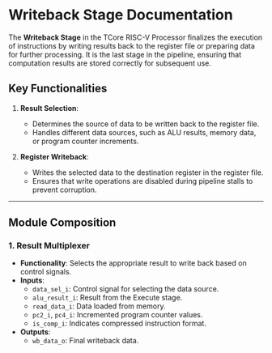 # Writeback Stage Documentation

The **Writeback Stage** in the TCore RISC-V Processor finalizes the execution of instructions by writing results back to the register file or preparing data for further processing. It is the last stage in the pipeline, ensuring that computation results are stored correctly for subsequent use.

## Key Functionalities

1. **Result Selection**:
   - Determines the source of data to be written back to the register file.
   - Handles different data sources, such as ALU results, memory data, or program counter increments.

2. **Register Writeback**:
   - Writes the selected data to the destination register in the register file.
   - Ensures that write operations are disabled during pipeline stalls to prevent corruption.

---

## Module Composition

### 1. **Result Multiplexer**
- **Functionality**: Selects the appropriate result to write back based on control signals.
- **Inputs**:
  - `data_sel_i`: Control signal for selecting the data source.
  - `alu_result_i`: Result from the Execute stage.
  - `read_data_i`: Data loaded from memory.
  - `pc2_i`, `pc4_i`: Incremented program counter values.
  - `is_comp_i`: Indicates compressed instruction format.
- **Outputs**:
  - `wb_data_o`: Final writeback data.
